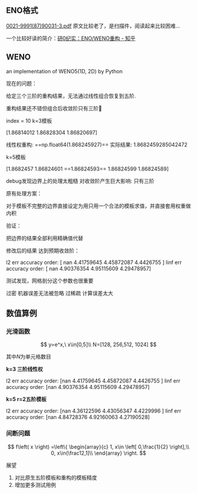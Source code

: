 ## ENO格式

 [0021-9991(87)90031-3.pdf](0021-9991%2887%2990031-3.pdf) 原文比较老了，是扫描件，阅读起来比较困难...

一个比较好读的简介：[研0纪实：ENO/WENO重构 - 知乎](https://zhuanlan.zhihu.com/p/508154960)



## WENO
an implementation of WENO5(1D, 2D) by Python

现在的问题：

给定三个三阶的重构结果，无法通过线性组合恢复到五阶.

重构​结果​还​不错​但​组合后收敛阶​只有​三阶:whale:

index = 10 k=3模板

[1.86814012 1.86828304 1.86820697]

线性权重构: ==np.float64(1.868245927)==  实际结果: 1.8682459285042472

k=5模板

[1.8682457  1.86824601 ==1.86824593== 1.86824599 1.86824589]



debug发现边界上的处理太粗糙 对收敛阶产生巨大影响: 只有三阶



原有处理方案：

对于模板不完整的边界直接设定为用只用一个合法的模板求值，并直接套用权重做内积



验证：

把边界的结果全部利用精确值代替

修改后的结果 达到预期收敛阶：

l2 err accuracy order: [       nan 4.41759645 4.45872087 4.4426755 ]
linf err accuracy order: [       nan 4.90376354 4.95115609 4.29478957]

测试发现，网格剖分这个参数也很重要 

过密 机器误差无法被忽略 过稀疏 计算误差太大





## 数值算例

### 光滑函数

$$
y=e^x,\ x\in[0,5]\\
N=[128, 256,512, 1024]
$$

其中$N$为单元格数目



**k=3 三阶线性权**

l2 err accuracy order: [nan 4.41759645 4.45872087 4.4426755 ]
linf err accuracy order: [nan 4.90376354 4.95115609 4.29478957]

**k=5 r=2五阶模板**

l2 err accuracy order: [nan 4.36122596 4.43056347 4.4229996 ]
linf err accuracy order: [nan 4.84728376 4.92160063 4.27190528]



### 间断问题

$$
f\left( x \right) =\left\{ \begin{array}{c}
	1, x\in \left[ 0,\frac{1}{2} \right],\\
	0, x\in(\frac12,1]\\
\end{array} \right.
$$



展望

1. 对比原生五阶模板和重构的模板精度
2. 增加更多测试用例
